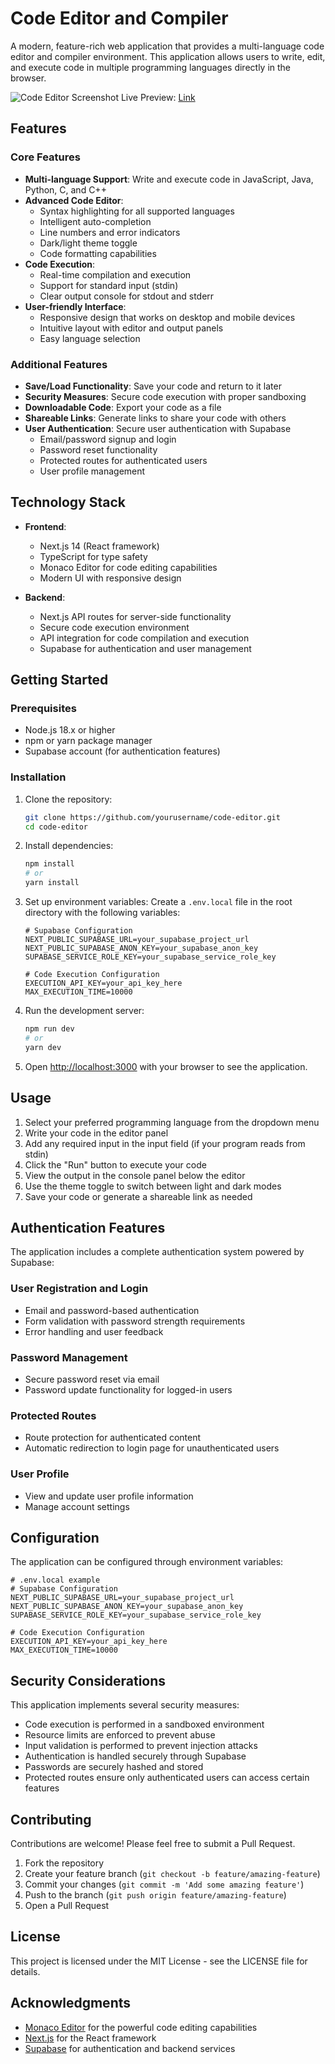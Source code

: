 # Code Editor and Compiler

A modern, feature-rich web application that provides a multi-language code editor and compiler environment. This application allows users to write, edit, and execute code in multiple programming languages directly in the browser.

![Code Editor Screenshot](https://via.placeholder.com/800x450.png?text=Code+Editor+Screenshot)
Live Preview: [Link](https://code-surf.netlify.app)

## Features

### Core Features
- **Multi-language Support**: Write and execute code in JavaScript, Java, Python, C, and C++
- **Advanced Code Editor**:
  - Syntax highlighting for all supported languages
  - Intelligent auto-completion
  - Line numbers and error indicators
  - Dark/light theme toggle
  - Code formatting capabilities
- **Code Execution**:
  - Real-time compilation and execution
  - Support for standard input (stdin)
  - Clear output console for stdout and stderr
- **User-friendly Interface**:
  - Responsive design that works on desktop and mobile devices
  - Intuitive layout with editor and output panels
  - Easy language selection

### Additional Features
- **Save/Load Functionality**: Save your code and return to it later
- **Security Measures**: Secure code execution with proper sandboxing
- **Downloadable Code**: Export your code as a file
- **Shareable Links**: Generate links to share your code with others
- **User Authentication**: Secure user authentication with Supabase
  - Email/password signup and login
  - Password reset functionality
  - Protected routes for authenticated users
  - User profile management

## Technology Stack

- **Frontend**:
  - Next.js 14 (React framework)
  - TypeScript for type safety
  - Monaco Editor for code editing capabilities
  - Modern UI with responsive design
  
- **Backend**:
  - Next.js API routes for server-side functionality
  - Secure code execution environment
  - API integration for code compilation and execution
  - Supabase for authentication and user management

## Getting Started

### Prerequisites
- Node.js 18.x or higher
- npm or yarn package manager
- Supabase account (for authentication features)

### Installation

1. Clone the repository:
   ```bash
   git clone https://github.com/yourusername/code-editor.git
   cd code-editor
   ```

2. Install dependencies:
   ```bash
   npm install
   # or
   yarn install
   ```

3. Set up environment variables:
   Create a `.env.local` file in the root directory with the following variables:
   ```
   # Supabase Configuration
   NEXT_PUBLIC_SUPABASE_URL=your_supabase_project_url
   NEXT_PUBLIC_SUPABASE_ANON_KEY=your_supabase_anon_key
   SUPABASE_SERVICE_ROLE_KEY=your_supabase_service_role_key
   
   # Code Execution Configuration
   EXECUTION_API_KEY=your_api_key_here
   MAX_EXECUTION_TIME=10000
   ```

4. Run the development server:
   ```bash
   npm run dev
   # or
   yarn dev
   ```

5. Open [http://localhost:3000](http://localhost:3000) with your browser to see the application.

## Usage

1. Select your preferred programming language from the dropdown menu
2. Write your code in the editor panel
3. Add any required input in the input field (if your program reads from stdin)
4. Click the "Run" button to execute your code
5. View the output in the console panel below the editor
6. Use the theme toggle to switch between light and dark modes
7. Save your code or generate a shareable link as needed

## Authentication Features

The application includes a complete authentication system powered by Supabase:

### User Registration and Login
- Email and password-based authentication
- Form validation with password strength requirements
- Error handling and user feedback

### Password Management
- Secure password reset via email
- Password update functionality for logged-in users

### Protected Routes
- Route protection for authenticated content
- Automatic redirection to login page for unauthenticated users

### User Profile
- View and update user profile information
- Manage account settings

## Configuration

The application can be configured through environment variables:

```
# .env.local example
# Supabase Configuration
NEXT_PUBLIC_SUPABASE_URL=your_supabase_project_url
NEXT_PUBLIC_SUPABASE_ANON_KEY=your_supabase_anon_key
SUPABASE_SERVICE_ROLE_KEY=your_supabase_service_role_key

# Code Execution Configuration
EXECUTION_API_KEY=your_api_key_here
MAX_EXECUTION_TIME=10000
```

## Security Considerations

This application implements several security measures:
- Code execution is performed in a sandboxed environment
- Resource limits are enforced to prevent abuse
- Input validation is performed to prevent injection attacks
- Authentication is handled securely through Supabase
- Passwords are securely hashed and stored
- Protected routes ensure only authenticated users can access certain features

## Contributing

Contributions are welcome! Please feel free to submit a Pull Request.

1. Fork the repository
2. Create your feature branch (`git checkout -b feature/amazing-feature`)
3. Commit your changes (`git commit -m 'Add some amazing feature'`)
4. Push to the branch (`git push origin feature/amazing-feature`)
5. Open a Pull Request

## License

This project is licensed under the MIT License - see the LICENSE file for details.

## Acknowledgments

- [Monaco Editor](https://microsoft.github.io/monaco-editor/) for the powerful code editing capabilities
- [Next.js](https://nextjs.org/) for the React framework
- [Supabase](https://supabase.io/) for authentication and backend services
